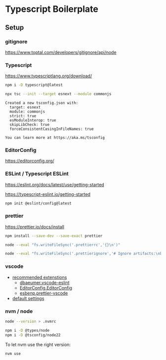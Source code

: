 # Typescript Boilerplate

## Setup

### gitignore

https://www.toptal.com/developers/gitignore/api/node

### Typescript

https://www.typescriptlang.org/download/

```sh
npm i -D typescript@latest

npx tsc --init --target esnext --module commonjs

```

```text
Created a new tsconfig.json with:
  target: esnext
  module: commonjs
  strict: true
  esModuleInterop: true
  skipLibCheck: true
  forceConsistentCasingInFileNames: true

You can learn more at https://aka.ms/tsconfig
```

### EditorConfig

https://editorconfig.org/

### ESLint / Typescript ESLint

https://eslint.org/docs/latest/use/getting-started

https://typescript-eslint.io/getting-started

```sh
npm init @eslint/config@latest

```

### prettier

https://prettier.io/docs/install

```sh
npm install --save-dev --save-exact prettier

node --eval "fs.writeFileSync('.prettierrc','{}\n')"

node --eval "fs.writeFileSync('.prettierignore','# Ignore artifacts:\nbuild\ncoverage\n')"

```

### vscode

- [recommended extenstions](./.vscode/extensions.json)
  - [dbaeumer.vscode-eslint](https://marketplace.visualstudio.com/items?itemName=dbaeumer.vscode-eslint)
  - [EditorConfig.EditorConfig](https://marketplace.visualstudio.com/items?itemName=EditorConfig.EditorConfig)
  - [esbenp.prettier-vscode](https://marketplace.visualstudio.com/items?itemName=esbenp.prettier-vscode)
- [default settings](./.vscode/settings.json)

### nvm / node

```sh
node --version > .nvmrc

npm i -D @types/node
npm i -D @tsconfig/node22

```

To let nvm use the right version:

```sh
nvm use

```
